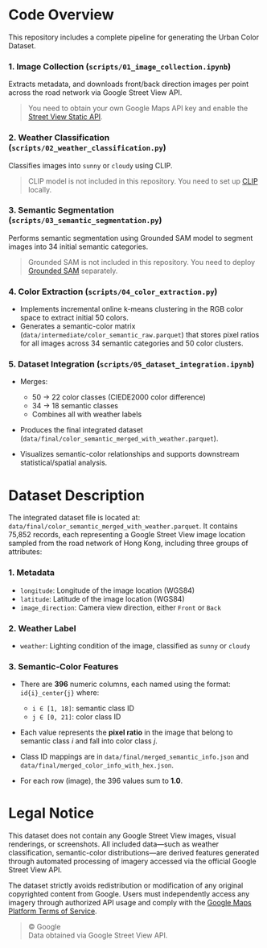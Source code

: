 # **Code Overview**

This repository includes a complete pipeline for generating the Urban Color Dataset.



### **1. Image Collection** (`scripts/01_image_collection.ipynb`)

Extracts metadata, and downloads front/back direction images per point across the road network via Google Street View API.


> You need to obtain your own Google Maps API key and enable the [Street View Static API](https://developers.google.com/maps/documentation/streetview/overview).



### **2. Weather Classification** (`scripts/02_weather_classification.py`)
Classifies images into `sunny` or `cloudy` using CLIP.

> CLIP model is not included in this repository. You need to set up [CLIP](https://github.com/openai/CLIP) locally.



### **3. Semantic Segmentation** (`scripts/03_semantic_segmentation.py`)
Performs semantic segmentation using Grounded SAM model to segment images into 34 initial semantic categories.

> Grounded SAM is not included in this repository. You need to deploy [Grounded SAM](https://github.com/IDEA-Research/Grounded-Segment-Anything) separately.



### **4. Color Extraction** (`scripts/04_color_extraction.py`)
- Implements incremental online k-means clustering in the RGB color space to extract initial 50 colors.
- Generates a semantic-color matrix (`data/intermediate/color_semantic_raw.parquet`) that stores pixel ratios for all images across 34 semantic categories and 50 color clusters.



### **5. Dataset Integration** (`scripts/05_dataset_integration.ipynb`)
- Merges:

  - 50 → 22 color classes (CIEDE2000 color difference)
  - 34 → 18 semantic classes
  - Combines all with weather labels

- Produces the final integrated dataset (`data/final/color_semantic_merged_with_weather.parquet`).
- Visualizes semantic-color relationships and supports downstream statistical/spatial analysis.







# **Dataset Description**
The integrated dataset file is located at: `data/final/color_semantic_merged_with_weather.parquet`. It contains 75,852 records, each representing a Google Street View image location sampled from the road network of Hong Kong, including three groups of attributes:


### 1. Metadata

* `longitude`: Longitude of the image location (WGS84)
* `latitude`: Latitude of the image location (WGS84)
* `image_direction`: Camera view direction, either `Front` or `Back`



### 2. Weather Label

* `weather`: Lighting condition of the image, classified as `sunny` or `cloudy`



### 3. Semantic-Color Features


* There are **396** numeric columns, each named using the format:
  `id{i}_center{j}`
  where:

  * `i ∈ [1, 18]`: semantic class ID 
  * `j ∈ [0, 21]`: color class ID 

* Each value represents the **pixel ratio** in the image that belong to semantic class *i* and fall into color class *j*. 

* Class ID mappings are in `data/final/merged_semantic_info.json` and `data/final/merged_color_info_with_hex.json`.

* For each row (image), the 396 values sum to **1.0**.




# **Legal Notice**

This dataset does not contain any Google Street View images, visual renderings, or screenshots. All included data—such as weather classification, semantic-color distributions—are derived features generated through automated processing of imagery accessed via the official Google Street View API.

The dataset strictly avoids redistribution or modification of any original copyrighted content from Google. Users must independently access any imagery through authorized API usage and comply with the [Google Maps Platform Terms of Service](https://cloud.google.com/maps-platform/terms).

> © Google  
> Data obtained via Google Street View API.


